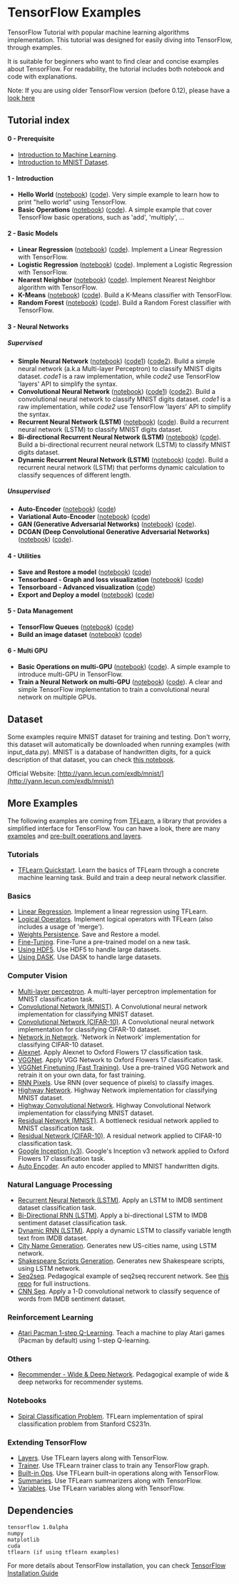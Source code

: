 # TensorFlow Examples
TensorFlow Tutorial with popular machine learning algorithms implementation. This tutorial was designed for easily diving into TensorFlow, through examples.

It is suitable for beginners who want to find clear and concise examples about TensorFlow. For readability, the tutorial includes both notebook and code with explanations.

Note: If you are using older TensorFlow version (before 0.12), please have a [look here](https://github.com/aymericdamien/TensorFlow-Examples/tree/0.11)

## Tutorial index

#### 0 - Prerequisite
- [Introduction to Machine Learning](https://github.com/aymericdamien/TensorFlow-Examples/blob/master/notebooks/0_Prerequisite/ml_introduction.ipynb).
- [Introduction to MNIST Dataset](https://github.com/aymericdamien/TensorFlow-Examples/blob/master/notebooks/0_Prerequisite/mnist_dataset_intro.ipynb).

#### 1 - Introduction
- **Hello World** ([notebook](https://github.com/aymericdamien/TensorFlow-Examples/blob/master/notebooks/1_Introduction/helloworld.ipynb)) ([code](https://github.com/aymericdamien/TensorFlow-Examples/blob/master/examples/1_Introduction/helloworld.py)). Very simple example to learn how to print "hello world" using TensorFlow.
- **Basic Operations** ([notebook](https://github.com/aymericdamien/TensorFlow-Examples/blob/master/notebooks/1_Introduction/basic_operations.ipynb)) ([code](https://github.com/aymericdamien/TensorFlow-Examples/blob/master/examples/1_Introduction/basic_operations.py)). A simple example that cover TensorFlow basic operations, such as 'add', 'multiply', ...

#### 2 - Basic Models
- **Linear Regression** ([notebook](https://github.com/aymericdamien/TensorFlow-Examples/blob/master/notebooks/2_BasicModels/linear_regression.ipynb)) ([code](https://github.com/aymericdamien/TensorFlow-Examples/blob/master/examples/2_BasicModels/linear_regression.py)). Implement a Linear Regression with TensorFlow.
- **Logistic Regression** ([notebook](https://github.com/aymericdamien/TensorFlow-Examples/blob/master/notebooks/2_BasicModels/logistic_regression.ipynb)) ([code](https://github.com/aymericdamien/TensorFlow-Examples/blob/master/examples/2_BasicModels/logistic_regression.py)). Implement a Logistic Regression with TensorFlow.
- **Nearest Neighbor** ([notebook](https://github.com/aymericdamien/TensorFlow-Examples/blob/master/notebooks/2_BasicModels/nearest_neighbor.ipynb)) ([code](https://github.com/aymericdamien/TensorFlow-Examples/blob/master/examples/2_BasicModels/nearest_neighbor.py)). Implement Nearest Neighbor algorithm with TensorFlow.
- **K-Means** ([notebook](https://github.com/aymericdamien/TensorFlow-Examples/blob/master/notebooks/2_BasicModels/kmeans.ipynb)) ([code](https://github.com/aymericdamien/TensorFlow-Examples/blob/master/examples/2_BasicModels/kmeans.py)). Build a K-Means classifier with TensorFlow.
- **Random Forest** ([notebook](https://github.com/aymericdamien/TensorFlow-Examples/blob/master/notebooks/2_BasicModels/random_forest.ipynb)) ([code](https://github.com/aymericdamien/TensorFlow-Examples/blob/master/examples/2_BasicModels/random_forest.py)). Build a Random Forest classifier with TensorFlow.

#### 3 - Neural Networks
##### Supervised

- **Simple Neural Network** ([notebook](https://github.com/aymericdamien/TensorFlow-Examples/blob/master/notebooks/3_NeuralNetworks/neural_network.ipynb)) ([code1](https://github.com/aymericdamien/TensorFlow-Examples/blob/master/examples/3_NeuralNetworks/neural_network.py)) ([code2](https://github.com/aymericdamien/TensorFlow-Examples/blob/master/examples/3_NeuralNetworks/neural_network.py)). Build a simple neural network (a.k.a Multi-layer Perceptron) to classify MNIST digits dataset. *code1* is a raw implementation, while *code2* use TensorFlow 'layers' API to simplify the syntax.
- **Convolutional Neural Network** ([notebook](https://github.com/aymericdamien/TensorFlow-Examples/blob/master/notebooks/3_NeuralNetworks/convolutional_network.ipynb)) ([code1](https://github.com/aymericdamien/TensorFlow-Examples/blob/master/examples/3_NeuralNetworks/convolutional_network_raw.py)) ([code2](https://github.com/aymericdamien/TensorFlow-Examples/blob/master/examples/3_NeuralNetworks/convolutional_network.py)). Build a convolutional neural network to classify MNIST digits dataset. *code1* is a raw implementation, while *code2* use TensorFlow 'layers' API to simplify the syntax.
- **Recurrent Neural Network (LSTM)** ([notebook](https://github.com/aymericdamien/TensorFlow-Examples/blob/master/notebooks/3_NeuralNetworks/recurrent_network.ipynb)) ([code](https://github.com/aymericdamien/TensorFlow-Examples/blob/master/examples/3_NeuralNetworks/recurrent_network.py)). Build a recurrent neural network (LSTM) to classify MNIST digits dataset.
- **Bi-directional Recurrent Neural Network (LSTM)** ([notebook](https://github.com/aymericdamien/TensorFlow-Examples/blob/master/notebooks/3_NeuralNetworks/bidirectional_rnn.ipynb)) ([code](https://github.com/aymericdamien/TensorFlow-Examples/blob/master/examples/3_NeuralNetworks/bidirectional_rnn.py)). Build a bi-directional recurrent neural network (LSTM) to classify MNIST digits dataset.
- **Dynamic Recurrent Neural Network (LSTM)** ([notebook](https://github.com/aymericdamien/TensorFlow-Examples/blob/master/notebooks/3_NeuralNetworks/dynamic_rnn.ipynb)) ([code](https://github.com/aymericdamien/TensorFlow-Examples/blob/master/examples/3_NeuralNetworks/dynamic_rnn.py)). Build a recurrent neural network (LSTM) that performs dynamic calculation to classify sequences of different length.

##### Unsupervised
- **Auto-Encoder** ([notebook](https://github.com/aymericdamien/TensorFlow-Examples/blob/master/notebooks/3_NeuralNetworks/autoencoder.ipynb)) ([code](https://github.com/aymericdamien/TensorFlow-Examples/blob/master/examples/3_NeuralNetworks/autoencoder.py))
- **Variational Auto-Encoder** ([notebook](https://github.com/aymericdamien/TensorFlow-Examples/blob/master/notebooks/3_NeuralNetworks/Variational_autoencoder.ipynb)) ([code](https://github.com/aymericdamien/TensorFlow-Examples/blob/master/examples/3_NeuralNetworks/Variational_autoencoder.py))
- **GAN (Generative Adversarial Networks)** ([notebook](https://github.com/aymericdamien/TensorFlow-Examples/blob/master/notebooks/3_NeuralNetworks/gan.ipynb)) ([code](https://github.com/aymericdamien/TensorFlow-Examples/blob/master/examples/3_NeuralNetworks/gan.py)).
- **DCGAN (Deep Convolutional Generative Adversarial Networks)** ([notebook](https://github.com/aymericdamien/TensorFlow-Examples/blob/master/notebooks/3_NeuralNetworks/dcgan.ipynb)) ([code](https://github.com/aymericdamien/TensorFlow-Examples/blob/master/examples/3_NeuralNetworks/dcgan.py)).

#### 4 - Utilities
- **Save and Restore a model** ([notebook](https://github.com/aymericdamien/TensorFlow-Examples/blob/master/notebooks/4_Utils/save_restore_model.ipynb)) ([code](https://github.com/aymericdamien/TensorFlow-Examples/blob/master/examples/4_Utils/save_restore_model.py))
- **Tensorboard - Graph and loss visualization** ([notebook](https://github.com/aymericdamien/TensorFlow-Examples/blob/master/notebooks/4_Utils/tensorboard_basic.ipynb)) ([code](https://github.com/aymericdamien/TensorFlow-Examples/blob/master/examples/4_Utils/tensorboard_basic.py))
- **Tensorboard - Advanced visualization** ([code](https://github.com/aymericdamien/TensorFlow-Examples/blob/master/examples/4_Utils/tensorboard_advanced.py))
- **Export and Deploy a model** ([notebook](https://github.com/aymericdamien/TensorFlow-Examples/blob/master/notebooks/4_Utils/save_restore_model.ipynb)) ([code](https://github.com/aymericdamien/TensorFlow-Examples/blob/master/examples/4_Utils/save_restore_model.py))

#### 5 - Data Management
- **TensorFlow Queues** ([notebook](https://github.com/aymericdamien/TensorFlow-Examples/blob/master/notebooks/5_DataManagement/tensorflow_queues.ipynb)) ([code](https://github.com/aymericdamien/TensorFlow-Examples/blob/master/examples/5_DataManagement/tensorflow_queues.py))
- **Build an image dataset** ([notebook](https://github.com/aymericdamien/TensorFlow-Examples/blob/master/notebooks/5_DataManagement/build_an_image_dataset.ipynb)) ([code](https://github.com/aymericdamien/TensorFlow-Examples/blob/master/examples/5_DataManagement/build_an_image_dataset.py))

#### 6 - Multi GPU
- **Basic Operations on multi-GPU** ([notebook](https://github.com/aymericdamien/TensorFlow-Examples/blob/master/notebooks/6_MultiGPU/multigpu_basics.ipynb)) ([code](https://github.com/aymericdamien/TensorFlow-Examples/blob/master/examples/5_MultiGPU/multigpu_basics.py)). A simple example to introduce multi-GPU in TensorFlow.
- **Train a Neural Network on multi-GPU** ([notebook](https://github.com/aymericdamien/TensorFlow-Examples/blob/master/notebooks/6_MultiGPU/multigpu_basics.ipynb)) ([code](https://github.com/aymericdamien/TensorFlow-Examples/blob/master/examples/5_MultiGPU/multigpu_cnn.py)). A clear and simple TensorFlow implementation to train a convolutional neural network on multiple GPUs.

## Dataset
Some examples require MNIST dataset for training and testing. Don't worry, this dataset will automatically be downloaded when running examples (with input_data.py).
MNIST is a database of handwritten digits, for a quick description of that dataset, you can check [this notebook](https://github.com/aymericdamien/TensorFlow-Examples/blob/master/notebooks/0_Prerequisite/mnist_dataset_intro.ipynb).

Official Website: [http://yann.lecun.com/exdb/mnist/](http://yann.lecun.com/exdb/mnist/)

## More Examples
The following examples are coming from [TFLearn](https://github.com/tflearn/tflearn), a library that provides a simplified interface for TensorFlow. You can have a look, there are many [examples](https://github.com/tflearn/tflearn/tree/master/examples) and [pre-built operations and layers](http://tflearn.org/doc_index/#api).

### Tutorials
- [TFLearn Quickstart](https://github.com/tflearn/tflearn/blob/master/tutorials/intro/quickstart.md). Learn the basics of TFLearn through a concrete machine learning task. Build and train a deep neural network classifier.

### Basics
- [Linear Regression](https://github.com/tflearn/tflearn/blob/master/examples/basics/linear_regression.py). Implement a linear regression using TFLearn.
- [Logical Operators](https://github.com/tflearn/tflearn/blob/master/examples/basics/logical.py). Implement logical operators with TFLearn (also includes a usage of 'merge').
- [Weights Persistence](https://github.com/tflearn/tflearn/blob/master/examples/basics/weights_persistence.py). Save and Restore a model.
- [Fine-Tuning](https://github.com/tflearn/tflearn/blob/master/examples/basics/finetuning.py). Fine-Tune a pre-trained model on a new task.
- [Using HDF5](https://github.com/tflearn/tflearn/blob/master/examples/basics/use_hdf5.py). Use HDF5 to handle large datasets.
- [Using DASK](https://github.com/tflearn/tflearn/blob/master/examples/basics/use_dask.py). Use DASK to handle large datasets.

### Computer Vision
- [Multi-layer perceptron](https://github.com/tflearn/tflearn/blob/master/examples/images/dnn.py). A multi-layer perceptron implementation for MNIST classification task.
- [Convolutional Network (MNIST)](https://github.com/tflearn/tflearn/blob/master/examples/images/convnet_mnist.py). A Convolutional neural network implementation for classifying MNIST dataset.
- [Convolutional Network (CIFAR-10)](https://github.com/tflearn/tflearn/blob/master/examples/images/convnet_cifar10.py). A Convolutional neural network implementation for classifying CIFAR-10 dataset.
- [Network in Network](https://github.com/tflearn/tflearn/blob/master/examples/images/network_in_network.py). 'Network in Network' implementation for classifying CIFAR-10 dataset.
- [Alexnet](https://github.com/tflearn/tflearn/blob/master/examples/images/alexnet.py). Apply Alexnet to Oxford Flowers 17 classification task.
- [VGGNet](https://github.com/tflearn/tflearn/blob/master/examples/images/vgg_network.py). Apply VGG Network to Oxford Flowers 17 classification task.
- [VGGNet Finetuning (Fast Training)](https://github.com/tflearn/tflearn/blob/master/examples/images/vgg_network_finetuning.py). Use a pre-trained VGG Network and retrain it on your own data, for fast training.
- [RNN Pixels](https://github.com/tflearn/tflearn/blob/master/examples/images/rnn_pixels.py). Use RNN (over sequence of pixels) to classify images.
- [Highway Network](https://github.com/tflearn/tflearn/blob/master/examples/images/highway_dnn.py). Highway Network implementation for classifying MNIST dataset.
- [Highway Convolutional Network](https://github.com/tflearn/tflearn/blob/master/examples/images/convnet_highway_mnist.py). Highway Convolutional Network implementation for classifying MNIST dataset.
- [Residual Network (MNIST)](https://github.com/tflearn/tflearn/blob/master/examples/images/residual_network_mnist.py). A bottleneck residual network applied to MNIST classification task.
- [Residual Network (CIFAR-10)](https://github.com/tflearn/tflearn/blob/master/examples/images/residual_network_cifar10.py). A residual network applied to CIFAR-10 classification task.
- [Google Inception (v3)](https://github.com/tflearn/tflearn/blob/master/examples/images/googlenet.py). Google's Inception v3 network applied to Oxford Flowers 17 classification task.
- [Auto Encoder](https://github.com/tflearn/tflearn/blob/master/examples/images/autoencoder.py). An auto encoder applied to MNIST handwritten digits.

### Natural Language Processing
- [Recurrent Neural Network (LSTM)](https://github.com/tflearn/tflearn/blob/master/examples/nlp/lstm.py). Apply an LSTM to IMDB sentiment dataset classification task.
- [Bi-Directional RNN (LSTM)](https://github.com/tflearn/tflearn/blob/master/examples/nlp/bidirectional_lstm.py). Apply a bi-directional LSTM to IMDB sentiment dataset classification task.
- [Dynamic RNN (LSTM)](https://github.com/tflearn/tflearn/blob/master/examples/nlp/dynamic_lstm.py). Apply a dynamic LSTM to classify variable length text from IMDB dataset.
- [City Name Generation](https://github.com/tflearn/tflearn/blob/master/examples/nlp/lstm_generator_cityname.py). Generates new US-cities name, using LSTM network.
- [Shakespeare Scripts Generation](https://github.com/tflearn/tflearn/blob/master/examples/nlp/lstm_generator_shakespeare.py). Generates new Shakespeare scripts, using LSTM network.
- [Seq2seq](https://github.com/tflearn/tflearn/blob/master/examples/nlp/seq2seq_example.py). Pedagogical example of seq2seq reccurent network. See [this repo](https://github.com/ichuang/tflearn_seq2seq) for full instructions.
- [CNN Seq](https://github.com/tflearn/tflearn/blob/master/examples/nlp/cnn_sentence_classification.py). Apply a 1-D convolutional network to classify sequence of words from IMDB sentiment dataset.

### Reinforcement Learning
- [Atari Pacman 1-step Q-Learning](https://github.com/tflearn/tflearn/blob/master/examples/reinforcement_learning/atari_1step_qlearning.py). Teach a machine to play Atari games (Pacman by default) using 1-step Q-learning.

### Others
- [Recommender - Wide & Deep Network](https://github.com/tflearn/tflearn/blob/master/examples/others/recommender_wide_and_deep.py). Pedagogical example of wide & deep networks for recommender systems.

### Notebooks
- [Spiral Classification Problem](https://github.com/tflearn/tflearn/blob/master/examples/notebooks/spiral.ipynb). TFLearn implementation of spiral classification problem from Stanford CS231n.

### Extending TensorFlow
- [Layers](https://github.com/tflearn/tflearn/blob/master/examples/extending_tensorflow/layers.py). Use TFLearn layers along with TensorFlow.
- [Trainer](https://github.com/tflearn/tflearn/blob/master/examples/extending_tensorflow/trainer.py). Use TFLearn trainer class to train any TensorFlow graph.
- [Built-in Ops](https://github.com/tflearn/tflearn/blob/master/examples/extending_tensorflow/builtin_ops.py). Use TFLearn built-in operations along with TensorFlow.
- [Summaries](https://github.com/tflearn/tflearn/blob/master/examples/extending_tensorflow/summaries.py). Use TFLearn summarizers along with TensorFlow.
- [Variables](https://github.com/tflearn/tflearn/blob/master/examples/extending_tensorflow/variables.py). Use TFLearn variables along with TensorFlow.


## Dependencies
```
tensorflow 1.0alpha
numpy
matplotlib
cuda
tflearn (if using tflearn examples)
```
For more details about TensorFlow installation, you can check [TensorFlow Installation Guide](https://github.com/tensorflow/tensorflow/blob/master/tensorflow/g3doc/get_started/os_setup.md)
